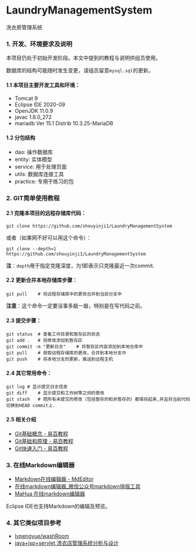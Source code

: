 ﻿# LaundryManagementSystem

洗衣房管理系统

### 1. 开发、环境要求及说明

本项目仍处于初始开发阶段。本文中提到的教程与说明供组员使用。

数据库的结构可能随时发生变更，请组员留意`mysql.sql`的更新。

#### 1.1 本项目主要开发工具和环境：

* Tomcat 9
* Eclipse IDE 2020-09
* OpenJDK 11.0.9
* javac 1.8.0\_272
* mariadb  Ver 15.1 Distrib 10.3.25-MariaDB

#### 1.2 分包结构

* dao: 操作数据库
* entity: 实体模型
* service: 用于处理页面
* utils: 数据库连接工具
* practice: 专用于练习的包


### 2. GIT简单使用教程

#### 2.1 克隆本项目的远程存储库代码：

```
git clone https://github.com/shouyinji1/LaundryManagementSystem
```

或者（如果网不好可以用这个命令）：

```
git clone --depth=1 https://github.com/shouyinji1/LaundryManagementSystem
```

**注**：`depth`用于指定克隆深度，为1即表示只克隆最近一次commit.

#### 2.2 更新合并本地存储库步骤：

```
git pull    # 将远程存储库中的更改合并到当前分支中
```

**注意**：这个命令一定要没事多敲一敲，特别是在写代码之前。

#### 2.3 提交步骤：

```
git status	# 查看工作目录和暂存区的状态
git add .	# 将修改添加到暂存区
git commit -m "更新日志"	# 将暂存区内容添加到本地仓库中
git pull	# 获取远程存储库的更改，合并到本地分支中
git push	# 将本地分支的更新，推送到远程主机
```

#### 2.4 其它常用命令：

```
git log	# 显示提交日志信息
git diff	# 显示提交和工作树等之间的更改
git stash	# 把所有未提交的修改（包括暂存的和非暂存的）都保存起来,并且将当前代码切换到HEAD commit上.
```

#### 2.5 相关介绍

* [Git基础概念 - 易百教程](https://www.yiibai.com/git/git_basic_concepts.html "Git基础概念 - 易百教程")
* [Git基础和原理 - 易百教程](https://www.yiibai.com/git/git_basic_concepts.html "Git基础和原理 - 易百教程")
* [Git快速入门 - 易百教程](https://www.yiibai.com/git/git-quick-start.html "Git快速入门 - 易百教程")

### 3. 在线Markdown编辑器

* [Markdown在线编辑器 - MdEditor](http://www.mdeditor.com/ "Markdown在线编辑器 - MdEditor")
* [在线markdown编辑器_微信公众号markdown排版工具](https://markdown.com.cn/editor/ "在线markdown编辑器_微信公众号markdown排版工具")
* [MaHua 在线markdown编辑器](http://mahua.jser.me/ "MaHua 在线markdown编辑器")

Eclipse IDE也支持Markdown的编辑及预览。

### 4. 其它类似项目参考
* [lvpengyue/washRoom](https://github.com/lvpengyue/washRoom "lvpengyue/washRoom")
* [java+jsp+servlet 洗衣店管理系统分析与设计](https://blog.csdn.net/QQ21503882/article/details/104269614 "java+jsp+servlet 洗衣店管理系统分析与设计")
